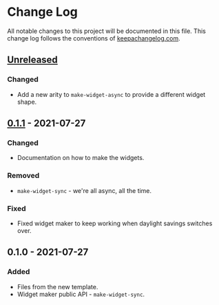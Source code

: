 # Change Log
All notable changes to this project will be documented in this file. This change log follows the conventions of [keepachangelog.com](http://keepachangelog.com/).

## [Unreleased]
### Changed
- Add a new arity to `make-widget-async` to provide a different widget shape.

## [0.1.1] - 2021-07-27
### Changed
- Documentation on how to make the widgets.

### Removed
- `make-widget-sync` - we're all async, all the time.

### Fixed
- Fixed widget maker to keep working when daylight savings switches over.

## 0.1.0 - 2021-07-27
### Added
- Files from the new template.
- Widget maker public API - `make-widget-sync`.

[Unreleased]: https://sourcehost.site/your-name/simple-http/compare/0.1.1...HEAD
[0.1.1]: https://sourcehost.site/your-name/simple-http/compare/0.1.0...0.1.1
